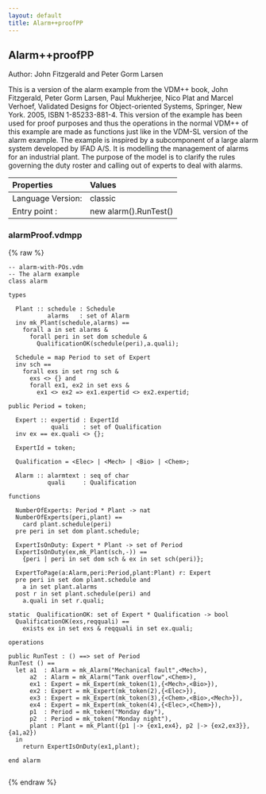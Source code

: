 ```yaml
---
layout: default
title: Alarm++proofPP
---
```


## Alarm++proofPP
Author: John Fitzgerald and Peter Gorm Larsen


This is a version of the alarm example from the VDM++ book, John 
Fitzgerald, Peter Gorm Larsen, Paul Mukherjee, Nico Plat and Marcel 
Verhoef, Validated Designs for Object-oriented Systems, Springer, 
New York. 2005, ISBN 1-85233-881-4. This version of the example has 
been used for proof purposes and thus the operations in the normal 
VDM++ of this example are made as functions just like in the VDM-SL
version of the alarm example. The example is inspired by a subcomponent 
of a large alarm system developed by IFAD A/S. It is modelling the 
management of alarms for an industrial plant. The purpose of the 
model is to clarify the rules governing the duty roster and calling 
out of experts to deal with alarms. 


| Properties | Values          |
| :------------ | :---------- |
|Language Version:| classic|
|Entry point     :| new alarm().RunTest()|


### alarmProof.vdmpp

{% raw %}
~~~
-- alarm-with-POs.vdm
-- The alarm example 
class alarm
 
types

  Plant :: schedule : Schedule
           alarms   : set of Alarm
  inv mk_Plant(schedule,alarms) ==
    forall a in set alarms &
      forall peri in set dom schedule &
        QualificationOK(schedule(peri),a.quali);
             
  Schedule = map Period to set of Expert
  inv sch ==
    forall exs in set rng sch &
      exs <> {} and
      forall ex1, ex2 in set exs &
        ex1 <> ex2 => ex1.expertid <> ex2.expertid;

public Period = token;

  Expert :: expertid : ExpertId
            quali    : set of Qualification
  inv ex == ex.quali <> {};

  ExpertId = token;

  Qualification = <Elec> | <Mech> | <Bio> | <Chem>;
           
  Alarm :: alarmtext : seq of char
           quali     : Qualification

functions

  NumberOfExperts: Period * Plant -> nat
  NumberOfExperts(peri,plant) ==
    card plant.schedule(peri)
  pre peri in set dom plant.schedule;

  ExpertIsOnDuty: Expert * Plant -> set of Period
  ExpertIsOnDuty(ex,mk_Plant(sch,-)) ==
    {peri | peri in set dom sch & ex in set sch(peri)};

  ExpertToPage(a:Alarm,peri:Period,plant:Plant) r: Expert
  pre peri in set dom plant.schedule and
    a in set plant.alarms
  post r in set plant.schedule(peri) and
    a.quali in set r.quali;

static  QualificationOK: set of Expert * Qualification -> bool
  QualificationOK(exs,reqquali) ==
    exists ex in set exs & reqquali in set ex.quali;
  
operations

public RunTest : () ==> set of Period
RunTest () ==
  let a1  : Alarm = mk_Alarm("Mechanical fault",<Mech>),
      a2  : Alarm = mk_Alarm("Tank overflow",<Chem>),
      ex1 : Expert = mk_Expert(mk_token(1),{<Mech>,<Bio>}),
      ex2 : Expert = mk_Expert(mk_token(2),{<Elec>}),
      ex3 : Expert = mk_Expert(mk_token(3),{<Chem>,<Bio>,<Mech>}),
      ex4 : Expert = mk_Expert(mk_token(4),{<Elec>,<Chem>}),
      p1  : Period = mk_token("Monday day"),
      p2  : Period = mk_token("Monday night"),
      plant : Plant = mk_Plant({p1 |-> {ex1,ex4}, p2 |-> {ex2,ex3}},{a1,a2})       
  in
    return ExpertIsOnDuty(ex1,plant);
		
end alarm


~~~
{% endraw %}

